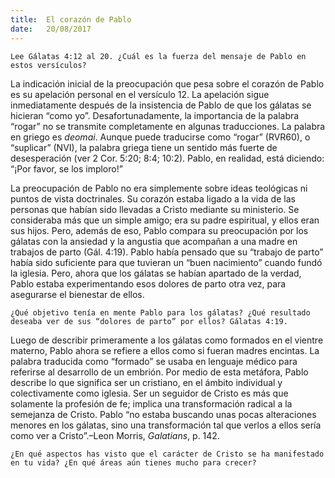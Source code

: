 ```yaml
---
title:  El corazón de Pablo
date:   20/08/2017
---
```


`Lee Gálatas 4:12 al 20. ¿Cuál es la fuerza del mensaje de Pablo en estos versículos?`

La indicación inicial de la preocupación que pesa sobre el corazón de Pablo es su apelación personal en el versículo 12. La apelación sigue inmediatamente después de la insistencia de Pablo de que los gálatas se hicieran “como yo”. Desafortunadamente, la importancia de la palabra “rogar” no se transmite completamente en algunas traducciones. La palabra en griego es *deomai*. Aunque puede traducirse como “rogar” (RVR60), o “suplicar” (NVI), la palabra griega tiene un sentido más fuerte de desesperación (ver 2 Cor. 5:20; 8:4; 10:2). Pablo, en realidad, está diciendo: “¡Por favor, se los imploro!”

La preocupación de Pablo no era simplemente sobre ideas teológicas ni puntos de vista doctrinales. Su corazón estaba ligado a la vida de las personas que habían sido llevadas a Cristo mediante su ministerio. Se consideraba más que un simple amigo; era su padre espiritual, y ellos eran sus hijos. Pero, además de eso, Pablo compara su preocupación por los gálatas con la ansiedad y la angustia que acompañan a una madre en trabajos de parto (Gál. 4:19). Pablo había pensado que su “trabajo de parto” había sido suficiente para que tuvieran un “buen nacimiento” cuando fundó la iglesia. Pero, ahora que los gálatas se habían apartado de la verdad, Pablo estaba experimentando esos dolores de parto otra vez, para asegurarse el bienestar de ellos.

`¿Qué objetivo tenía en mente Pablo para los gálatas? ¿Qué resultado deseaba ver de sus “dolores de parto” por ellos? Gálatas 4:19.`

Luego de describir primeramente a los gálatas como formados en el vientre materno, Pablo ahora se refiere a ellos como si fueran madres encintas. La palabra traducida como “formado” se usaba en lenguaje médico para referirse al desarrollo de un embrión. Por medio de esta metáfora, Pablo describe lo que significa ser un cristiano, en el ámbito individual y colectivamente como iglesia. Ser un seguidor de Cristo es más que solamente la profesión de fe; implica una transformación radical a la semejanza de Cristo. Pablo “no estaba buscando unas pocas alteraciones menores en los gálatas, sino una transformación tal que verlos a ellos sería como ver a Cristo”.–Leon Morris, *Galatians*, p. 142.

`¿En qué aspectos has visto que el carácter de Cristo se ha manifestado en tu vida? ¿En qué áreas aún tienes mucho para crecer?`